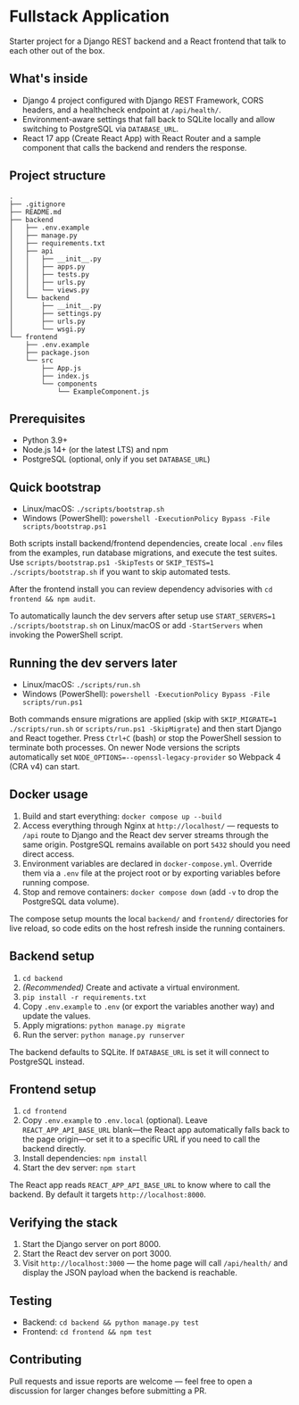 # Fullstack Application

Starter project for a Django REST backend and a React frontend that talk to each other out of the box.

## What's inside
- Django 4 project configured with Django REST Framework, CORS headers, and a healthcheck endpoint at `/api/health/`.
- Environment-aware settings that fall back to SQLite locally and allow switching to PostgreSQL via `DATABASE_URL`.
- React 17 app (Create React App) with React Router and a sample component that calls the backend and renders the response.

## Project structure

```
.
├── .gitignore
├── README.md
├── backend
│   ├── .env.example
│   ├── manage.py
│   ├── requirements.txt
│   ├── api
│   │   ├── __init__.py
│   │   ├── apps.py
│   │   ├── tests.py
│   │   ├── urls.py
│   │   └── views.py
│   └── backend
│       ├── __init__.py
│       ├── settings.py
│       ├── urls.py
│       └── wsgi.py
└── frontend
    ├── .env.example
    ├── package.json
    └── src
        ├── App.js
        ├── index.js
        └── components
            └── ExampleComponent.js
```

## Prerequisites
- Python 3.9+
- Node.js 14+ (or the latest LTS) and npm
- PostgreSQL (optional, only if you set `DATABASE_URL`)

## Quick bootstrap
- Linux/macOS: `./scripts/bootstrap.sh`
- Windows (PowerShell): `powershell -ExecutionPolicy Bypass -File scripts/bootstrap.ps1`

Both scripts install backend/frontend dependencies, create local `.env` files from the examples, run database migrations, and execute the test suites. Use `scripts/bootstrap.ps1 -SkipTests` or `SKIP_TESTS=1 ./scripts/bootstrap.sh` if you want to skip automated tests.

After the frontend install you can review dependency advisories with `cd frontend && npm audit`.

To automatically launch the dev servers after setup use `START_SERVERS=1 ./scripts/bootstrap.sh` on Linux/macOS or add `-StartServers` when invoking the PowerShell script.

## Running the dev servers later
- Linux/macOS: `./scripts/run.sh`
- Windows (PowerShell): `powershell -ExecutionPolicy Bypass -File scripts/run.ps1`

Both commands ensure migrations are applied (skip with `SKIP_MIGRATE=1 ./scripts/run.sh` or `scripts/run.ps1 -SkipMigrate`) and then start Django and React together. Press `Ctrl+C` (bash) or stop the PowerShell session to terminate both processes. On newer Node versions the scripts automatically set `NODE_OPTIONS=--openssl-legacy-provider` so Webpack 4 (CRA v4) can start.

## Docker usage
1. Build and start everything: `docker compose up --build`
2. Access everything through Nginx at `http://localhost/` — requests to `/api` route to Django and the React dev server streams through the same origin. PostgreSQL remains available on port `5432` should you need direct access.
3. Environment variables are declared in `docker-compose.yml`. Override them via a `.env` file at the project root or by exporting variables before running compose.
4. Stop and remove containers: `docker compose down` (add `-v` to drop the PostgreSQL data volume).

The compose setup mounts the local `backend/` and `frontend/` directories for live reload, so code edits on the host refresh inside the running containers.

## Backend setup
1. `cd backend`
2. *(Recommended)* Create and activate a virtual environment.
3. `pip install -r requirements.txt`
4. Copy `.env.example` to `.env` (or export the variables another way) and update the values.
5. Apply migrations: `python manage.py migrate`
6. Run the server: `python manage.py runserver`

The backend defaults to SQLite. If `DATABASE_URL` is set it will connect to PostgreSQL instead.

## Frontend setup
1. `cd frontend`
2. Copy `.env.example` to `.env.local` (optional). Leave `REACT_APP_API_BASE_URL` blank—the React app automatically falls back to the page origin—or set it to a specific URL if you need to call the backend directly.
3. Install dependencies: `npm install`
4. Start the dev server: `npm start`

The React app reads `REACT_APP_API_BASE_URL` to know where to call the backend. By default it targets `http://localhost:8000`.

## Verifying the stack
1. Start the Django server on port 8000.
2. Start the React dev server on port 3000.
3. Visit `http://localhost:3000` — the home page will call `/api/health/` and display the JSON payload when the backend is reachable.

## Testing
- Backend: `cd backend && python manage.py test`
- Frontend: `cd frontend && npm test`

## Contributing
Pull requests and issue reports are welcome — feel free to open a discussion for larger changes before submitting a PR.
